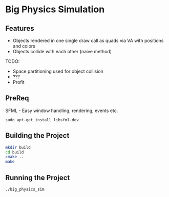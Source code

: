 # Big Physics Simulation

## Features
* Objects rendered in one single draw call as quads via VA with positions and colors
* Objects collide with each other (naive method)

TODO:
* Space partitioning used for object collision
* ???
* Profit

## PreReq
SFML - Easy window handling, rendering, events etc.
```
sudo apt-get install libsfml-dev
```

## Building the Project

```bash
mkdir build
cd build
cmake ..
make
```

## Running the Project

```bash
./big_physics_sim
```